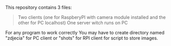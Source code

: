 This repository contains 3 files:
> Two clients (one for RaspberyPI with camera module installed and the other for PC localhost)
> One server witch runs on PC

For any program to work correctly You may have to create directory named "zdjecia" for PC client or "shots" for RPI client for script to store images.
